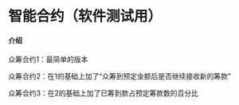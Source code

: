 # 智能合约（软件测试用）

#### 介绍

众筹合约1：最简单的版本

众筹合约2：在1的基础上加了“众筹到预定金额后是否继续接收新的筹款”

众筹合约3：在2的基础上加了已筹到款占预定筹款数的百分比
